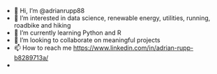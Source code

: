 - 👋 Hi, I’m @adrianrupp88
- 👀 I’m interested in data science, renewable energy, utilities, running, roadbike and hiking
- 🌱 I’m currently learning Python and R
- 💞️ I’m looking to collaborate on meaningful projects
- 📫 How to reach me https://www.linkedin.com/in/adrian-rupp-b8289713a/
-

<!---
adrianrupp88/adrianrupp88 is a ✨ special ✨ repository because its `README.md` (this file) appears on your GitHub profile.
You can click the Preview link to take a look at your changes.
--->
